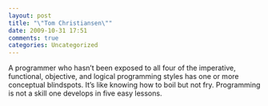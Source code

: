 ```yaml
---
layout: post
title: "\"Tom Christiansen\""
date: 2009-10-31 17:51
comments: true
categories: Uncategorized
---
```

A programmer who hasn’t been exposed to all four
of the imperative, functional, objective, and logical
programming styles has one or more conceptual
blindspots. It’s like knowing how to boil but not fry.
Programming is not a skill one develops in five
easy lessons.
